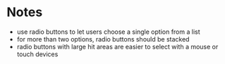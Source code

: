 # Notes

* use radio buttons to let users choose a single option from a list
* for more than two options, radio buttons should be stacked
* radio buttons with large hit areas are easier to select with a mouse or touch devices
